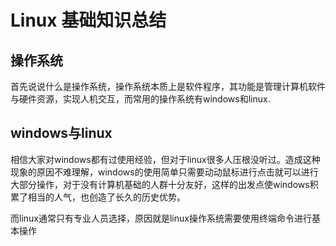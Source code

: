 # Linux 基础知识总结

## 操作系统

首先说说什么是操作系统，操作系统本质上是软件程序，其功能是管理计算机软件与硬件资源，实现人机交互，而常用的操作系统有windows和linux.

## windows与linux

相信大家对windows都有过使用经验，但对于linux很多人压根没听过。造成这种现象的原因不难理解，windows的使用简单只需要动动鼠标进行点击就可以进行大部分操作，对于没有计算机基础的人群十分友好，这样的出发点使windows积累了相当的人气，也创造了长久的历史优势。

而linux通常只有专业人员选择，原因就是linux操作系统需要使用终端命令进行基本操作
